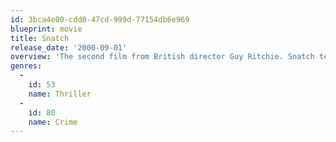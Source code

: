 ```yaml
---
id: 3bca4e00-cdd0-47cd-999d-77154db6e969
blueprint: movie
title: Snatch
release_date: '2000-09-01'
overview: 'The second film from British director Guy Ritchie. Snatch tells an obscure story similar to his first fast-paced crazy character-colliding filled film “Lock, Stock and Two Smoking Barrels.” There are two overlapping stories here – one is the search for a stolen diamond, and the other about a boxing promoter who’s having trouble with a psychotic gangster.'
genres:
  -
    id: 53
    name: Thriller
  -
    id: 80
    name: Crime
---
```

